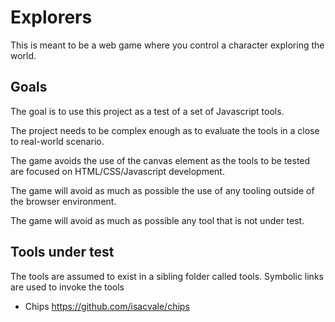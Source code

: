 # Explorers

This is meant to be a web game where you control a character exploring the
world.

## Goals
The goal is to use this project as a test of a set of Javascript tools.

The project needs to be complex enough as to evaluate the tools in a close to
real-world scenario. 

The game avoids the use of the canvas element as the tools to be tested are
focused on HTML/CSS/Javascript development.

The game will avoid as much as possible the use of any tooling outside of the
browser environment.

The game will avoid as much as possible any tool that is not under test.

## Tools under test

The tools are assumed to exist in a sibling folder called tools.
Symbolic links are used to invoke the tools

- Chips https://github.com/isacvale/chips

